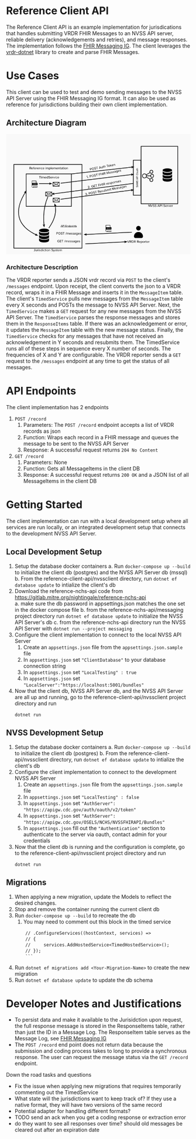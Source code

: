 # Reference Client API
The Reference Client API is an example implementation for jurisdications that handles submitting VRDR FHIR Messages to an NVSS API server, reliable delivery (acknowledgements and retries), and message responses. The implementation follows the [FHIR Messaging IG](http://build.fhir.org/ig/nightingaleproject/vital_records_fhir_messaging_ig/branches/main/message.html). The client leverages the [vrdr-dotnet](https://github.com/nightingaleproject/vrdr-dotnet) library to create and parse FHIR Messages.

# Use Cases
This client can be used to test and demo sending messages to the NVSS API Server using the FHIR Messaging IG format. It can also be used as reference for jurisdictions building their own client implementation.

## Architecture Diagram 
<img src="resources/architecture.png" alt="drawing" width="750"/>  

### Architecture Description
The VRDR reporter sends a JSON vrdr record via `POST` to the client's `/messages` endpoint. Upon receipt, the client converts the json to a VRDR record, wraps it in a FHIR Message and inserts it in the `MessageItem` table. The client's `TimedService` pulls new messages from the `MessageItem` table every X seconds and POSTs the message to NVSS API Server. Next, the `TimedService` makes a `GET` request for any new messages from the NVSS API Server. The `TimedService` parses the response messages and stores them in the `ResponseItems` table. If there was an acknowledgement or error, it updates the `MessageItem` table with the new message status. Finally, the `TimedService` checks for any messages that have not received an acknowledgement in Y seconds and resubmits them. The TimedService runs all of these steps in sequence every X number of seconds. The frequencies of X and Y are configurable. The VRDR reporter sends a `GET` request to the `/messages` endpoint at any time to get the status of all messages.

# API Endpoints
The client implementation has 2 endpoints
1. `POST /record` 
   1. Parameters: The `POST /record` endpoint accepts a list of VRDR records as json
   2. Function: Wraps each record in a FHIR message and queues the message to be sent to the NVSS API Server
   3. Response: A successful request returns `204 No Content`
2. `GET /record`
   1. Parameters: None
   2. Function: Gets all MessageItems in the client DB
   3. Response: A successful request returns `200 OK` and a JSON list of all MessageItems in the client DB

# Getting Started
The client implementation can run with a local development setup where all services are run locally, or an integrated development setup that connects to the development NVSS API Server. 

## Local Development Setup
1. Setup the database docker containers
    a. Run `docker-compose up --build` to initialize the client db (postgres) and the NVSS API Server db (mssql)
    b. From the reference-client-api/nvssclient directory, run `dotnet ef database update` to intialize the client's db
2. Download the reference-nchs-api code from https://gitlab.mitre.org/nightingale/reference-nchs-api   
    a. make sure the db password in appsettings.json matches the one set in the docker compose file
    b. from the reference-nchs-api/messaging project directory run `dotnet ef database update` to initialize the NVSS API Server's db
    c. from the reference-nchs-api directory run the NVSS API Server with `dotnet run --project messaging`
3.  Configure the client implementation to connect to the local NVSS API Server
    1.  Create an `appsettings.json` file from the `appsettings.json.sample` file
    2.  In `appsettings.json` set `"ClientDatabase"` to your database connection string
    3.  In `appsettings.json` set `"LocalTesting" : true`
    4.  In `appsettings.json` set `"LocalServer":"https://localhost:5001/bundles"`
4.  Now that the client db, NVSS API Server db, and the NVSS API Server are all up and running, go to the reference-client-api/nvssclient project directory and run
    ```
    dotnet run
    ```
## NVSS Development Setup
1. Setup the database docker containers
    a. Run `docker-compose up --build` to initialize the client db (postgres)
    b. From the reference-client-api/nvssclient directory, run `dotnet ef database update` to intialize the client's db
2.  Configure the client implementation to connect to the development NVSS API Server
    1. Create an `appsettings.json` file from the `appsettings.json.sample` file
    2. In `appsettings.json` set `"LocalTesting" : false`
    3. In `appsettings.json` set `"AuthServer": "https://apigw.cdc.gov/auth/oauth/v2/token"`
    4. In `appsettings.json` set `"AuthServer": "https://apigw.cdc.gov/OSELS/NCHS/NVSSFHIRAPI/Bundles"`
    5. In `appsettings.json` fill out the `"Authentication"` section to authenticate to the server via oauth, contact admin for your credentials
3.  Now that the client db is running and the configuration is complete, go to the reference-client-api/nvssclient project directory and run
    ```
    dotnet run
    ```

## Migrations
1. When applying a new migration, update the Models to reflect the desired changes. 
2. Stop and remove the container running the current client db
3. Run `docker-compose up --build` to recreate the db
   1. You may need to comment out this block in the timed service 
    ```                
        // .ConfigureServices((hostContext, services) =>
        // {
        //     services.AddHostedService<TimedHostedService>();
        // });
        ```
4. Run `dotnet ef migrations add <Your-Migration-Name>` to create the new migration
5. Run `dotnet ef database update` to update the db schema

# Developer Notes and Justifications
- To persist data and make it available to the Jurisidction upon request, the full response message is stored in the ResponseItems table, rather than just the ID in a Message Log. The ResponseItem table serves as the Message Log, see [FHIR Messaging IG](http://build.fhir.org/ig/nightingaleproject/vital_records_fhir_messaging_ig/branches/main/message.html)
- The `POST /record` end point does not return data because the submission and coding process takes to long to provide a synchronous response. The user can request the message status via the `GET /record` endpoint. 

Down the road tasks and questions
- Fix the issue when applying new migrations that requires temporarily commenting out the TimedService
- What state will the jurisdictions want to keep track of? If they use a native format, they will have two versions of the same record
- Potential adapter for handling different formats?
- TODO send an ack when you get a coding response or extraction error
- do they want to see all responses over time? should old messages be cleared out after an expiration date